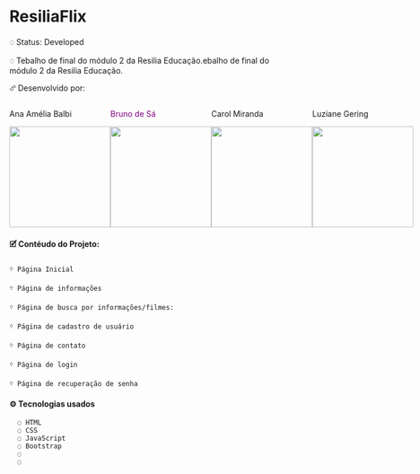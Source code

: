 <h1> ResiliaFlix </h1>

<p>◌ Status: Developed </p>
<p>◌ Tebalho de final do módulo 2 da Resilia Educação.ebalho de final do módulo 2 da Resilia Educação. </p>

⮶ Desenvolvido por:
   <div style="display: flex; align-items: flex-start; justify-content:space-around;"  heigth="180em" width="500em">
     <div>
       <p>Ana Amélia Balbi</p>
       <img src="https://github.com/brunosa91/resilia_flix/blob/master/src/img/ptcp.1new.jpg" heigth="20em" width="180em"/>
     </div>
     <div>
       <p style="color:purple"> Bruno de Sá </p>
       <img src="https://github.com/brunosa91/resilia_flix/blob/master/src/img/ptcp.2new.jpg" heigth="180em" width="180em" />
     </div>
     <div>
       <p> Carol Miranda </p>
       <img src="https://github.com/brunosa91/resilia_flix/blob/master/src/img/ptcp.3new.jpg" heigth="180em" width="180em" />
     </div>
     <div>
       <p> Luziane Gering </p>
       <img src="https://github.com/brunosa91/resilia_flix/blob/master/src/img/luzi.jfif" heigth="180em" width="180em" />
     </div>
   </div>
    




<h4> 🗹 Contéudo do Projeto: </h4>

    ᠅ Página Inicial

    ᠅ Página de informações

    ᠅ Página de busca por informações/filmes:

    ᠅ Página de cadastro de usuário

    ᠅ Página de contato

    ᠅ Página de login

    ᠅ Página de recuperação de senha
    
<h4> ⚙ Tecnologias usados </h4>
      
      ◌ HTML
      ◌ CSS
      ◌ JavaScript
      ◌ Bootstrap
      ◌ 
      ◌
      
     
      
	 

